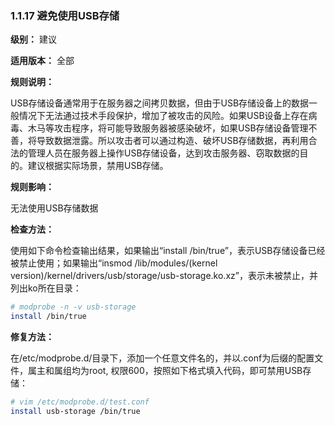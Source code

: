 ### 1.1.17 避免使用USB存储

**级别：** 建议

**适用版本：** 全部

**规则说明：** 

USB存储设备通常用于在服务器之间拷贝数据，但由于USB存储设备上的数据一般情况下无法通过技术手段保护，增加了被攻击的风险。如果USB设备上存在病毒、木马等攻击程序，将可能导致服务器被感染破坏，如果USB存储设备管理不善，将导致数据泄露。所以攻击者可以通过构造、破坏USB存储数据，再利用合法的管理人员在服务器上操作USB存储设备，达到攻击服务器、窃取数据的目的。建议根据实际场景，禁用USB存储。

**规则影响：**

无法使用USB存储数据

**检查方法：**

使用如下命令检查输出结果，如果输出“install /bin/true”，表示USB存储设备已经被禁止使用；如果输出“insmod /lib/modules/(kernel version)/kernel/drivers/usb/storage/usb-storage.ko.xz”，表示未被禁止，并列出ko所在目录：

```bash
# modprobe -n -v usb-storage
install /bin/true
```

**修复方法：**

在/etc/modprobe.d/目录下，添加一个任意文件名的，并以.conf为后缀的配置文件，属主和属组均为root, 权限600，按照如下格式填入代码，即可禁用USB存储：

```bash
# vim /etc/modprobe.d/test.conf
install usb-storage /bin/true
```